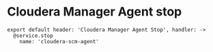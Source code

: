 
# Cloudera Manager Agent stop

    export default header: 'Cloudera Manager Agent Stop', handler: ->
      @service.stop
        name: 'cloudera-scm-agent'
